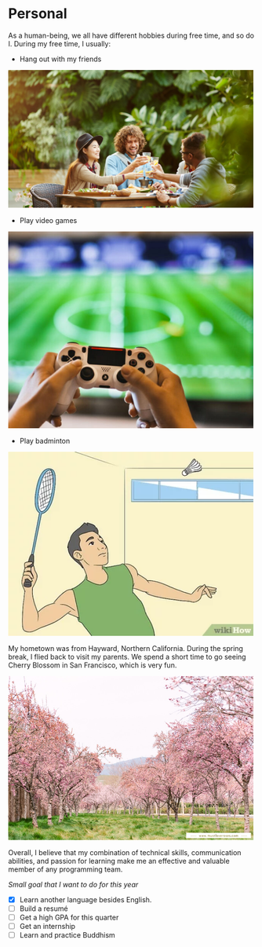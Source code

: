 # Personal

As a human-being, we all have different hobbies during free time, and so do I. During my free time, I usually:

- Hang out with my friends

<img src="IMG_1001.jpg" alt="IMG_1001" width="500"/>

- Play video games

<img src="IMG_1003.jpg" alt="IMG_1003" width="500"/>

- Play badminton

<img src="IMG_1002.jpg" alt="IMG_1002" width="500"/>

My hometown was from Hayward, Northern California. During the spring break, I flied back to visit my parents. 
We spend a short time to go seeing Cherry Blossom in San Francisco, which is very fun. 

<img src="IMG_1004.jpg" alt="IMG_1002" width="500"/>

Overall, I believe that my combination of technical skills, communication abilities, and passion for learning make me an effective and valuable member of any programming team.

_Small goal that I want to do for this year_

- [x] Learn another language besides English.
- [ ] Build a resumé
- [ ] Get a high GPA for this quarter
- [ ] Get an internship
- [ ] Learn and practice Buddhism
